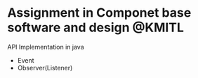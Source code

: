 # Assignment in Componet base software and design @KMITL
API Implementation in java
- Event
- Observer(Listener)

